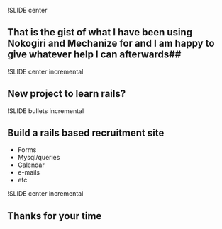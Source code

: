 !SLIDE center
## That is the gist of what I have been using Nokogiri and Mechanize for and I am happy to give whatever help I can afterwards##

!SLIDE center incremental
## New project to learn rails? ##

!SLIDE bullets incremental
## Build a rails based recruitment site ##
* Forms
* Mysql/queries
* Calendar
* e-mails
* etc

!SLIDE center incremental
## Thanks for your time ##

